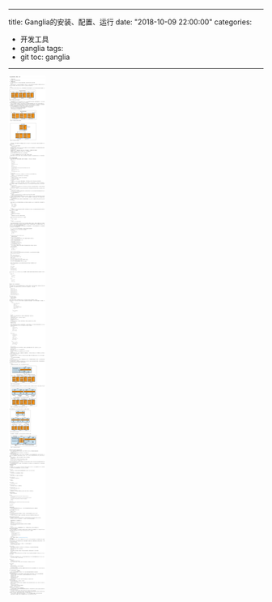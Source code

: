 
---
title: Ganglia的安装、配置、运行
date: "2018-10-09 22:00:00"
categories:
- 开发工具
- ganglia
tags:
- git
toc: ganglia
---




![1546107489393](../../../img/1546107489393.png)